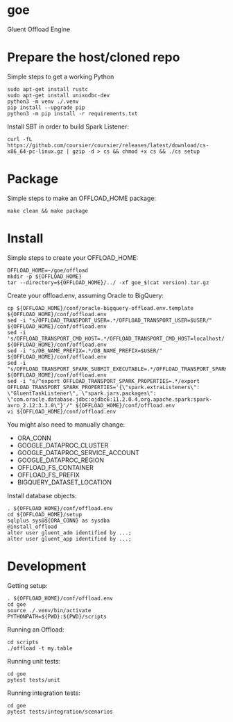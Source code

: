 # goe
Gluent Offload Engine

# Prepare the host/cloned repo
Simple steps to get a working Python
```
sudo apt-get install rustc
sudo apt-get install unixodbc-dev
python3 -m venv ./.venv
pip install --upgrade pip
python3 -m pip install -r requirements.txt
```
Install SBT in order to build Spark Listener:
```
curl -fL https://github.com/coursier/coursier/releases/latest/download/cs-x86_64-pc-linux.gz | gzip -d > cs && chmod +x cs && ./cs setup
```

# Package
Simple steps to make an OFFLOAD_HOME package:
```
make clean && make package
```

# Install
Simple steps to create your OFFLOAD_HOME:
```
OFFLOAD_HOME=~/goe/offload
mkdir -p ${OFFLOAD_HOME}
tar --directory=${OFFLOAD_HOME}/../ -xf goe_$(cat version).tar.gz
```

Create your offload.env, assuming Oracle to BigQuery:
```
cp ${OFFLOAD_HOME}/conf/oracle-bigquery-offload.env.template ${OFFLOAD_HOME}/conf/offload.env
sed -i "s/OFFLOAD_TRANSPORT_USER=.*/OFFLOAD_TRANSPORT_USER=$USER/" ${OFFLOAD_HOME}/conf/offload.env
sed -i 's/OFFLOAD_TRANSPORT_CMD_HOST=.*/OFFLOAD_TRANSPORT_CMD_HOST=localhost/' ${OFFLOAD_HOME}/conf/offload.env
sed -i "s/DB_NAME_PREFIX=.*/DB_NAME_PREFIX=$USER/" ${OFFLOAD_HOME}/conf/offload.env
sed -i "s/OFFLOAD_TRANSPORT_SPARK_SUBMIT_EXECUTABLE=.*/OFFLOAD_TRANSPORT_SPARK_SUBMIT_EXECUTABLE=/" ${OFFLOAD_HOME}/conf/offload.env
sed -i "s/^export OFFLOAD_TRANSPORT_SPARK_PROPERTIES=.*/export OFFLOAD_TRANSPORT_SPARK_PROPERTIES='{\"spark.extraListeners\": \"GluentTaskListener\", \"spark.jars.packages\": \"com.oracle.database.jdbc:ojdbc6:11.2.0.4,org.apache.spark:spark-avro_2.12:3.3.0\"}'/" ${OFFLOAD_HOME}/conf/offload.env
vi ${OFFLOAD_HOME}/conf/offload.env
```

You might also need to manually change:

- ORA_CONN
- GOOGLE_DATAPROC_CLUSTER
- GOOGLE_DATAPROC_SERVICE_ACCOUNT
- GOOGLE_DATAPROC_REGION
- OFFLOAD_FS_CONTAINER
- OFFLOAD_FS_PREFIX
- BIGQUERY_DATASET_LOCATION

Install database objects:
```
. ${OFFLOAD_HOME}/conf/offload.env
cd ${OFFLOAD_HOME}/setup
sqlplus sys@${ORA_CONN} as sysdba
@install_offload
alter user gluent_adm identified by ...;
alter user gluent_app identified by ...;
```

# Development
Getting setup:
```
. ${OFFLOAD_HOME}/conf/offload.env
cd goe
source ./.venv/bin/activate
PYTHONPATH=${PWD}:${PWD}/scripts
```

Running an Offload:
```
cd scripts
./offload -t my.table
```

Running unit tests:
```
cd goe
pytest tests/unit
```

Running integration tests:
```
cd goe
pytest tests/integration/scenarios
```
